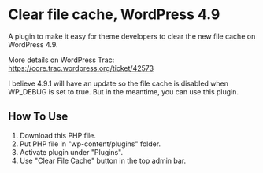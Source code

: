 # Clear file cache, WordPress 4.9

A plugin to make it easy for theme developers to clear the new file cache on WordPress 4.9.

More details on WordPress Trac: https://core.trac.wordpress.org/ticket/42573

I believe 4.9.1 will have an update so the file cache is disabled when WP_DEBUG is set to true. But in the meantime, you can use this plugin.

## How To Use
1. Download this PHP file.
2. Put PHP file in "wp-content/plugins" folder.
3. Activate plugin under "Plugins".
4. Use "Clear File Cache" button in the top admin bar.
